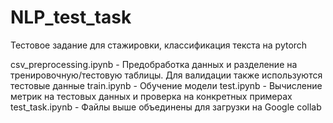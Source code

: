# NLP_test_task
Тестовое задание для стажировки, классификация текста на pytorch

csv_preprocessing.ipynb - Предобработка данных и разделение на тренировочную/тестовую таблицы. Для валидации также используются тестовые данные
train.ipynb - Обучение модели
test.ipynb - Вычисление метрик на тестовых данных и проверка на конкретных примерах
test_task.ipynb - Файлы выше объединены для загрузки на Google collab
